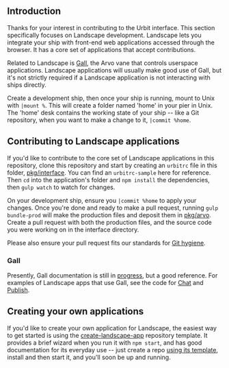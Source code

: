 ## Introduction

Thanks for your interest in contributing to the Urbit interface. This section
specifically focuses on Landscape development. Landscape lets you integrate your
ship with front-end web applications accessed through the browser. It has a core
set of applications that accept contributions.

Related to Landscape is [Gall][gall], the Arvo vane that controls userspace
applications. Landscape applications will usually make good use of Gall, but
it's not strictly required if a Landscape application is not interacting with
ships directly.

Create a development ship, then once your ship is running, mount to Unix with
`|mount %`. This will create a folder named 'home' in your pier in Unix. The
'home' desk contains the working state of your ship -- like a Git repository,
when you want to make a change to it, `|commit %home`.

## Contributing to Landscape applications

If you'd like to contribute to the core set of Landscape applications in this
repository, clone this repository and start by creating an `urbitrc` file in
this folder, [pkg/interface][interface]. You can find an `urbitrc-sample` here
for reference. Then `cd` into the application's folder and `npm install` the
dependencies, then `gulp watch` to watch for changes.

On your development ship, ensure you `|commit %home` to apply your changes.
Once you're done and ready to make a pull request, running `gulp bundle-prod`
will make the production files and deposit them in [pkg/arvo][arvo]. Create a
pull request with both the production files, and the source code you were
working on in the interface directory.

Please also ensure your pull request fits our standards for
[Git hygiene][contributing].

[contributing]: /CONTRIBUTING.md#git-practice
[arvo]: /pkg/arvo
[interface]:/pkg/interface

### Gall

Presently, Gall documentation is still in [progress][gall], but a good
reference. For examples of Landscape apps that use Gall, see the code for
[Chat][chat] and [Publish][publish].

## Creating your own applications

If you'd like to create your own application for Landscape, the easiest way to
get started is using the [create-landscape-app][cla] repository template. It
provides a brief wizard when you run it with `npm start`, and has good
documentation for its everyday use -- just create a repo [using its
template][template], install and then start it, and you'll soon be up and
running.

[cla]: https://github.com/urbit/create-landscape-app
[template]: https://github.com/urbit/create-landscape-app/generate
[gall]: https://urbit.org/docs/learn/arvo/gall/
[chat]: /pkg/arvo/app/chat.hoon
[publish]: /pkg/arvo/app/publish.hoon
